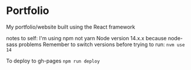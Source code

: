 # Portfolio

My portfolio/website built using the React framework

notes to self:
I'm using npm not yarn
Node version 14.x.x because node-sass problems
Remember to switch versions before trying to run: `nvm use 14`

To deploy to gh-pages
`npm run deploy`
